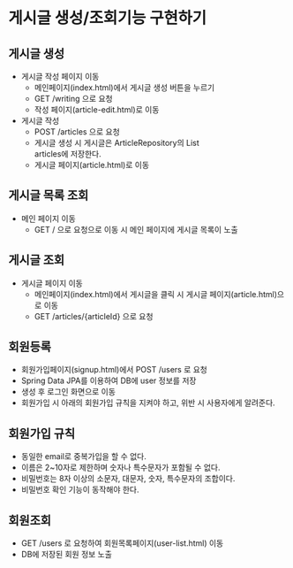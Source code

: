 # 게시글 생성/조회기능 구현하기

## 게시글 생성
* 게시글 작성 페이지 이동
    * 메인페이지(index.html)에서 게시글 생성 버튼을 누르기
    * GET /writing 으로 요청
    * 작성 페이지(article-edit.html)로 이동
* 게시글 작성
    * POST /articles 으로 요청
    * 게시글 생성 시 게시글은 ArticleRepository의 List<Article> articles에 저장한다.
    * 게시글 페이지(article.html)로 이동

## 게시글 목록 조회
* 메인 페이지 이동
    * GET / 으로 요청으로 이동 시 메인 페이지에 게시글 목록이 노출

## 게시글 조회
* 게시글 페이지 이동
    * 메인페이지(index.html)에서 게시글을 클릭 시 게시글 페이지(article.html)으로 이동
    * GET /articles/{articleId} 으로 요청
    

## 회원등록
* 회원가입페이지(signup.html)에서 POST /users 로 요청
* Spring Data JPA를 이용하여 DB에 user 정보를 저장
* 생성 후 로그인 화면으로 이동
* 회원가입 시 아래의 회원가입 규칙을 지켜야 하고, 위반 시 사용자에게 알려준다.

## 회원가입 규칙
* 동일한 email로 중복가입을 할 수 없다.
* 이름은 2~10자로 제한하며 숫자나 특수문자가 포함될 수 없다.
* 비밀번호는 8자 이상의 소문자, 대문자, 숫자, 특수문자의 조합이다.
* 비밀번호 확인 기능이 동작해야 한다.

## 회원조회
* GET /users 로 요청하여 회원목록페이지(user-list.html) 이동
* DB에 저장된 회원 정보 노출